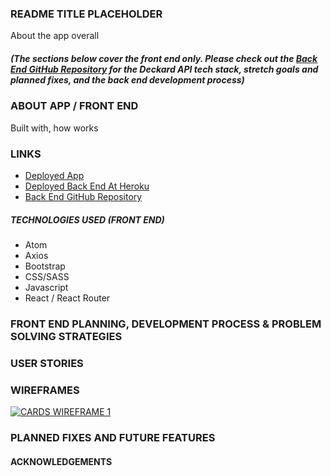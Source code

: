 ### README TITLE PLACEHOLDER
About the app overall

##### (The sections below cover the front end only. Please check out the [Back End GitHub Repository](https://github.com/alexgdav/cards-api) for the Deckard API tech stack, stretch goals and planned fixes, and the back end development process)
### ABOUT APP / FRONT END
Built with, how works
### LINKS
- [Deployed App](http://#)
- [Deployed Back End At Heroku](https://glacial-eyrie-35831.herokuapp.com/)
- [Back End GitHub Repository](https://github.com/alexgdav/cards-api)
##### TECHNOLOGIES USED (FRONT END)
- Atom
- Axios
- Bootstrap
- CSS/SASS
- Javascript
- React / React Router

### FRONT END PLANNING, DEVELOPMENT PROCESS & PROBLEM SOLVING STRATEGIES
### USER STORIES
### WIREFRAMES
<a href="https://imgur.com/FSngKXp"><img src="https://i.imgur.com/FSngKXp.png" title="CARDS WIREFRAME 1" /></a>
### PLANNED FIXES AND FUTURE FEATURES
#### ACKNOWLEDGEMENTS
